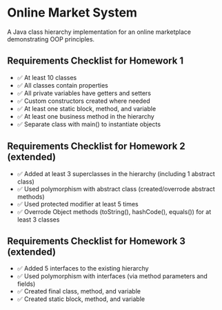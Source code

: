 # Online Market System

A Java class hierarchy implementation for an online marketplace demonstrating OOP principles.

## Requirements Checklist for Homework 1
- ✅ At least 10 classes
- ✅ All classes contain properties
- ✅ All private variables have getters and setters
- ✅ Custom constructors created where needed
- ✅ At least one static block, method, and variable
- ✅ At least one business method in the hierarchy
- ✅ Separate class with main() to instantiate objects

## Requirements Checklist for Homework 2 (extended)
- ✅ Added at least 3 superclasses in the hierarchy (including 1 abstract class)
- ✅ Used polymorphism with abstract class (created/overrode abstract methods)
- ✅ Used protected modifier at least 5 times
- ✅ Overrode Object methods (toString(), hashCode(), equals()) for at least 3 classes

## Requirements Checklist for Homework 3 (extended)
- ✅ Added 5 interfaces to the existing hierarchy
- ✅ Used polymorphism with interfaces (via method parameters and fields)
- ✅ Created final class, method, and variable
- ✅ Created static block, method, and variable